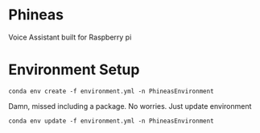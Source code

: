 # Phineas
Voice Assistant built for Raspberry pi

# Environment Setup
`conda env create -f environment.yml -n PhineasEnvironment`

Damn, missed including a package. No worries. Just update environment 

`conda env update -f environment.yml -n PhineasEnvironment`